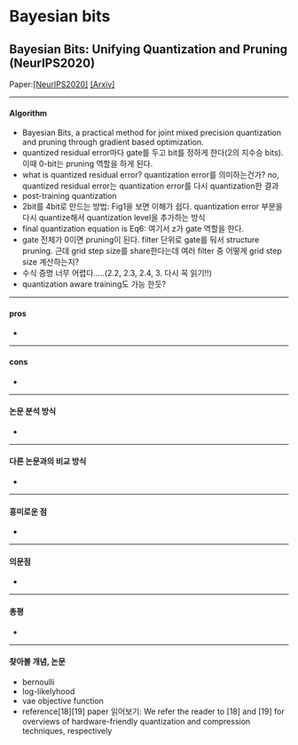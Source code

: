 # Bayesian bits
## Bayesian Bits: Unifying Quantization and Pruning (NeurIPS2020)
Paper:[[NeurIPS2020]](https://proceedings.neurips.cc/paper/2020/file/3f13cf4ddf6fc50c0d39a1d5aeb57dd8-Paper.pdf)
      [[Arxiv]](https://arxiv.org/pdf/2005.07093.pdf)

- - -
#### Algorithm
- Bayesian Bits, a practical method for joint mixed precision quantization and pruning through gradient based optimization.
- quantized residual error마다 gate를 두고 bit를 정하게 한다(2의 지수승 bits). 이때 0-bit는 pruning 역할을 하게 된다. 
- what is quantized residual error? quantization error를 의미하는건가? no, quantized residual error는 quantization error를 다시 quantization한 결과
- post-training quantization
- 2bit를 4bit로 만드는 방법: Fig1을 보면 이해가 쉽다. quantization error 부분을 다시 quantize해서 quantization level을 추가하는 방식
- final quantization equation is Eq6: 여기서 z가 gate 역할을 한다.
- gate 전체가 0이면 pruning이 된다. filter 단위로 gate를 둬서 structure pruning. 근데 grid step size를 share한다는데 여러 filter 중 어떻게 grid step size 계산하는지?
- 수식 증명 너무 어렵다.....(2.2, 2.3, 2.4, 3. 다시 꼭 읽기!!)
- quantization aware training도 가능 한듯?


- - -
#### pros
- 
- - -
#### cons
- 
- - -
#### 논문 분석 방식
-  
- - -
#### 다른 논문과의 비교 방식
- 
- - -
#### 흥미로운 점
- 
- - -
#### 의문점
- 
- - -
#### 총평
- 
- - -
#### 찾아볼 개념, 논문
- bernoulli
- log-likelyhood
- vae objective function
- reference[18][19] paper 읽어보기: We refer the reader to [18] and [19] for overviews of hardware-friendly quantization and compression techniques, respectively

